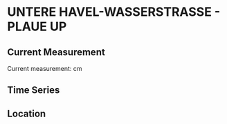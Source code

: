 # UNTERE HAVEL-WASSERSTRASSE - PLAUE UP

## Current Measurement

Current measurement: <Value topic="rivers/pegel-online/UHW/PLAUE_UP/measurementValue"/> cm

## Time Series

<TimeSeries topic="rivers/pegel-online/UHW/PLAUE_UP/measurementValue" period="week" />

## Location

<WorldMap>
  <Marker lat="52.40296540702178" lon="12.394772455274655" labelTopic="rivers/pegel-online/UHW/PLAUE_UP" />
</WorldMap>
